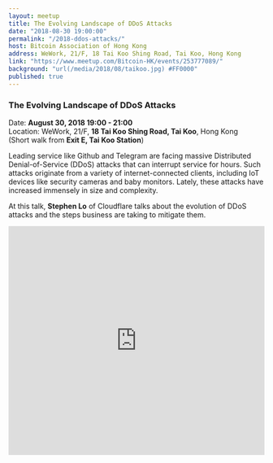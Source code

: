 ```yaml
---
layout: meetup
title: The Evolving Landscape of DDoS Attacks
date: "2018-08-30 19:00:00"
permalink: "/2018-ddos-attacks/"
host: Bitcoin Association of Hong Kong
address: WeWork, 21/F, 18 Tai Koo Shing Road, Tai Koo, Hong Kong
link: "https://www.meetup.com/Bitcoin-HK/events/253777089/"
background: "url(/media/2018/08/taikoo.jpg) #FF0000"
published: true
---
```


### The Evolving Landscape of DDoS Attacks

Date: **August 30, 2018 19:00 - 21:00**     
Location: WeWork, 21/F, **18 Tai Koo Shing Road, Tai Koo**, Hong Kong     
(Short walk from **Exit E, Tai Koo Station**)     

Leading service like Github and Telegram are facing massive Distributed Denial-of-Service (DDoS) attacks that can interrupt service for hours. Such attacks originate from a variety of internet-connected clients, including IoT devices like security cameras and baby monitors. Lately, these attacks have increased immensely in size and complexity.

At this talk, **Stephen Lo** of Cloudflare talks about the evolution of DDoS attacks and the steps business are taking to mitigate them.

<iframe src="https://www.google.com/maps/embed?pb=!1m18!1m12!1m3!1d6208.776000531357!2d114.21470695241197!3d22.28706811288895!2m3!1f0!2f0!3f0!3m2!1i1024!2i768!4f13.1!3m3!1m2!1s0x3404017317113e17%3A0x69d7494516e2615a!2sCityplaza!5e0!3m2!1sen!2shk!4v1534424875078" width="100%" height="450" frameborder="0" style="border:0" allowfullscreen></iframe>
